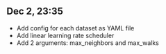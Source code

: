 ## Dec 2, 23:35

- Add config for each dataset as YAML file
- Add linear learning rate scheduler
- Add 2 arguments: max_neighbors and max_walks
